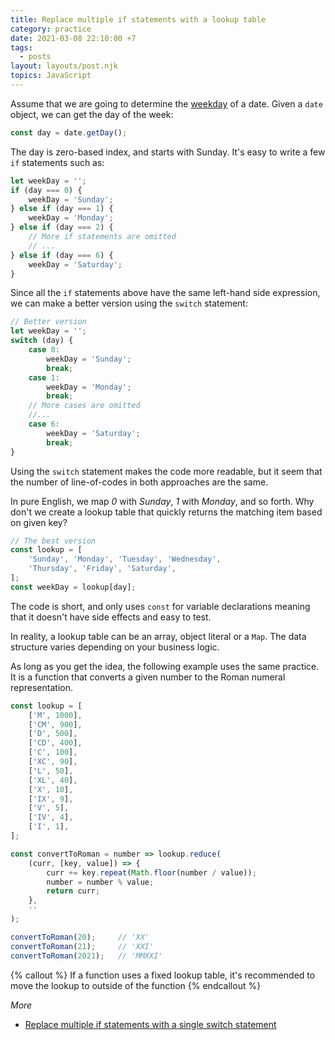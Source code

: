 ```yaml
---
title: Replace multiple if statements with a lookup table
category: practice
date: 2021-03-08 22:10:00 +7
tags:
  - posts
layout: layouts/post.njk
topics: JavaScript
---
```


Assume that we are going to determine the [weekday](https://1loc.dev/#get-the-weekday-of-a-date) of a date. Given a `date` object, we can get the day of the week:

```js
const day = date.getDay();
```

The day is zero-based index, and starts with Sunday. It's easy to write a few `if` statements such as:

```js
let weekDay = '';
if (day === 0) {
    weekDay = 'Sunday';
} else if (day === 1) {
    weekDay = 'Monday';
} else if (day === 2) {
    // More if statements are omitted
    // ...
} else if (day === 6) {
    weekDay = 'Saturday';
}
```

Since all the `if` statements above have the same left-hand side expression, we can make a better version using the `switch` statement:

```js
// Better version
let weekDay = '';
switch (day) {
    case 0: 
        weekDay = 'Sunday';
        break;
    case 1:
        weekDay = 'Monday';
        break;
    // More cases are omitted
    //...
    case 6:
        weekDay = 'Saturday';
        break;
}
```

Using the `switch` statement makes the code more readable, but it seem that the number of line-of-codes in both approaches are the same.

In pure English, we map _0_ with _Sunday_, _1_ with _Monday_, and so forth. Why don't we create a lookup table that quickly returns the matching item based on given key?

```js
// The best version
const lookup = [
    'Sunday', 'Monday', 'Tuesday', 'Wednesday',
    'Thursday', 'Friday', 'Saturday',
];
const weekDay = lookup[day];
```

The code is short, and only uses `const` for variable declarations meaning that it doesn't have side effects and easy to test.

In reality, a lookup table can be an array, object literal or a `Map`. The data structure varies depending on your business logic.

As long as you get the idea, the following example uses the same practice. It is a function that converts a given number to the Roman numeral representation.

```js
const lookup = [
    ['M', 1000],
    ['CM', 900],
    ['D', 500],
    ['CD', 400],
    ['C', 100],
    ['XC', 90],
    ['L', 50],
    ['XL', 40],
    ['X', 10],
    ['IX', 9],
    ['V', 5],
    ['IV', 4],
    ['I', 1],
];

const convertToRoman = number => lookup.reduce(
    (curr, [key, value]) => {
        curr += key.repeat(Math.floor(number / value));
        number = number % value;
        return curr;
    },
    ''
);

convertToRoman(20);     // 'XX'
convertToRoman(21);     // 'XXI'
convertToRoman(2021);   // 'MMXXI'
```

{% callout %}
If a function uses a fixed lookup table, it's recommended to move the lookup to outside of the function
{% endcallout %}

_More_

* [Replace multiple if statements with a single switch statement](/replace-multiple-if-statements-with-a-single-switch-statement.html)